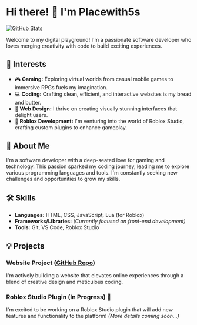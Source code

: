 # Hi there! 👋 I'm Placewith5s 

[![GitHub Stats](https://github-readme-stats.vercel.app/api?username=Placewith5s&show_icons=true&theme=radical)](https://github.com/anuraghazra/github-readme-stats)

Welcome to my digital playground! I'm a passionate software developer who loves merging creativity with code to build exciting experiences.

## 🚀 Interests

* 🎮 **Gaming:** Exploring virtual worlds from casual mobile games to immersive RPGs fuels my imagination.
* 💻 **Coding:** Crafting clean, efficient, and interactive websites is my bread and butter.
* 🎨 **Web Design:** I thrive on creating visually stunning interfaces that delight users.
* 🤖 **Roblox Development:** I'm venturing into the world of Roblox Studio, crafting custom plugins to enhance gameplay.

## 🌟 About Me

I'm a software developer with a deep-seated love for gaming and technology. This passion sparked my coding journey, leading me to explore various programming languages and tools. I'm constantly seeking new challenges and opportunities to grow my skills.

## 🛠️ Skills

* **Languages:** HTML, CSS, JavaScript, Lua (for Roblox)
* **Frameworks/Libraries:**  _(Currently focused on front-end development)_
* **Tools:** Git, VS Code, Roblox Studio

## 💡 Projects

### Website Project ([GitHub Repo](https://github.com/Placewith5s/Website))

I'm actively building a website that elevates online experiences through a blend of creative design and meticulous coding.

### Roblox Studio Plugin (In Progress) 🚧

I'm excited to be working on a Roblox Studio plugin that will add new features and functionality to the platform! _(More details coming soon...)_
